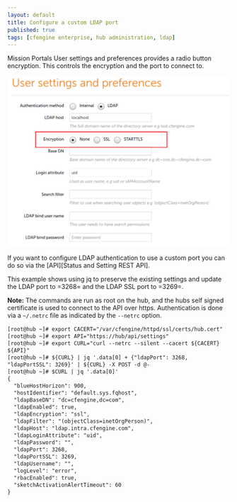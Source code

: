 ```yaml
---
layout: default
title: Configure a custom LDAP port
published: true
tags: [cfengine enterprise, hub administration, ldap]
---
```


Mission Portals User settings and preferences provides a radio button
encryption. This controls the encryption and the port to connect to.

![Ldap Settings](custom-ldap-port-settings.png)

If you want to configure LDAP authentication to use a custom port you can do so
via the [API][Status and Setting REST API].

This example shows using jq to preserve the existing settings and update the
LDAP port to =3268= and the LDAP SSL port to =3269=.

**Note:** The commands are run as root on the hub, and the hubs self signed
certificate is used to connect to the API over https. Authentication is done via
a `~/.netrc` file as indicated by the `--netrc` option.

```console
[root@hub ~]# export CACERT="/var/cfengine/httpd/ssl/certs/hub.cert"
[root@hub ~]# export API="https://hub/api/settings"
[root@hub ~]# export CURL="curl --netrc --silent --cacert ${CACERT} ${API}" 
[root@hub ~]# ${CURL} | jq '.data[0] + {"ldapPort": 3268, "ldapPortSSL": 3269}' | ${CURL} -X POST -d @-
[root@hub ~]# $CURL | jq '.data[0]'
{
  "blueHostHorizon": 900,
  "hostIdentifier": "default.sys.fqhost",
  "ldapBaseDN": "dc=cfengine,dc=com",
  "ldapEnabled": true,
  "ldapEncryption": "ssl",
  "ldapFilter": "(objectClass=inetOrgPerson)",
  "ldapHost": "ldap.intra.cfengine.com",
  "ldapLoginAttribute": "uid",
  "ldapPassword": "",
  "ldapPort": 3268,
  "ldapPortSSL": 3269,
  "ldapUsername": "",
  "logLevel": "error",
  "rbacEnabled": true,
  "sketchActivationAlertTimeout": 60
}
```
